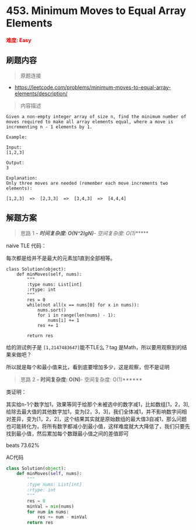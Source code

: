 # 453. Minimum Moves to Equal Array Elements

**<font color=red>难度: Easy</font>**

## 刷题内容

> 原题连接

* https://leetcode.com/problems/minimum-moves-to-equal-array-elements/description/

> 内容描述

```
Given a non-empty integer array of size n, find the minimum number of moves required to make all array elements equal, where a move is incrementing n - 1 elements by 1.

Example:

Input:
[1,2,3]

Output:
3

Explanation:
Only three moves are needed (remember each move increments two elements):

[1,2,3]  =>  [2,3,3]  =>  [3,4,3]  =>  [4,4,4]
```

## 解题方案

> 思路 1
******- 时间复杂度: O(N^2*lgN)******- 空间复杂度: O(1)******

naive TLE 代码：

每次都是给并不是最大的元素加1直到全部相等。

```
class Solution(object):
    def minMoves(self, nums):
        """
        :type nums: List[int]
        :rtype: int
        """
        res = 0
        while(not all(x == nums[0] for x in nums)):
        	nums.sort()
        	for i in range(len(nums) - 1):
        		nums[i] += 1
        	res += 1

        return res
```



给的测试例子是 `[1,2147483647]`能不TLE么？tag 是Math，所以要用观察到的结果来做吧？

所以就是每个和最小值来比，看到底要增加多少，这是观察，但不是证明



> 思路 2
******- 时间复杂度: O(N)******- 空间复杂度: O(1)******



类证明：



其实给n-1个数字加1，效果等同于给那个未被选中的数字减1，比如数组[1，2，3], 给除去最大值的其他数字加1，变为[2，3，3]，我们全体减1，并不影响数字间相对差异，变为[1，2，2]，这个结果其实就是原始数组的最大值3自减1，那么问题也可能转化为，将所有数字都减小到最小值，这样难度就大大降低了，我们只要先找到最小值，然后累加每个数跟最小值之间的差值即可

beats 73.62%

AC代码

```python
class Solution(object):
    def minMoves(self, nums):
        """
        :type nums: List[int]
        :rtype: int
        """
        res = 0
        minVal = min(nums)
        for num in nums:
        	res += num - minVal
        return res
```



